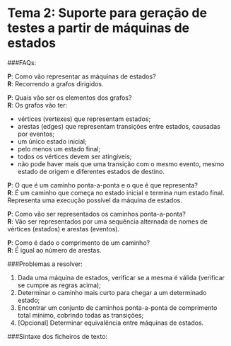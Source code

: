 Tema 2: Suporte para geração de testes a partir de máquinas de estados
======================================================================

###FAQs:

**P**: Como vão representar as máquinas de estados?  
**R**: Recorrendo a grafos dirigidos.

**P**: Quais vão ser os elementos dos grafos?  
**R**: Os grafos vão ter:
- vértices (vertexes) que representam estados;
- arestas (edges) que representam transições entre estados, causadas por eventos;
- um único estado inicial;
- pelo menos um estado final;
- todos os vértices devem ser atingíveis;
- não pode haver mais que uma transição com o mesmo evento, mesmo estado de origem e diferentes estados de destino.

**P**: O que é um caminho ponta-a-ponta e o que é que representa?  
**R**: É um caminho que começa no estado inicial e termina num estado final. Representa uma execução possível da máquina de estados.

**P**: Como vão ser representados os caminhos ponta-a-ponta?  
**R**: Vão ser representados por uma sequência alternada de nomes de vértices (estados) e arestas (eventos).

**P**: Como é dado o comprimento de um caminho?  
**R**: É igual ao número de arestas.

###Problemas a resolver:

1. Dada uma máquina de estados, verificar se a mesma é válida (verificar se cumpre as regras acima);
2. Determinar o caminho mais curto para chegar a um determinado estado;
3. Encontrar um conjunto de caminhos ponta-a-ponta de comprimento total mínimo, cobrindo todas as transições;
4. [Opcional] Determinar equivalência entre máquinas de estados.

###Sintaxe dos ficheiros de texto:

